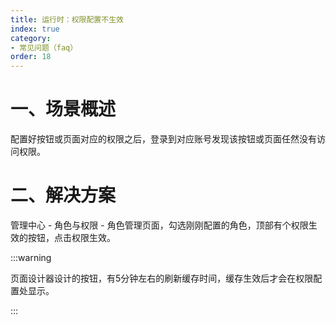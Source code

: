 ```yaml
---
title: 运行时：权限配置不生效
index: true
category:
- 常见问题（faq）
order: 18
---
```

# 一、场景概述
配置好按钮或页面对应的权限之后，登录到对应账号发现该按钮或页面任然没有访问权限。

# 二、解决方案
管理中心 - 角色与权限 - 角色管理页面，勾选刚刚配置的角色，顶部有个权限生效的按钮，点击权限生效。

:::warning

页面设计器设计的按钮，有5分钟左右的刷新缓存时间，缓存生效后才会在权限配置处显示。

:::

